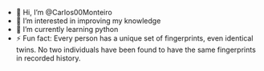 - 👋 Hi, I’m @Carlos00Monteiro
- 👀 I’m interested in improving my knowledge
- 🌱 I’m currently learning python
- ⚡ Fun fact: Every person has a unique set of fingerprints, even identical twins. No two individuals have been found to have the same fingerprints in recorded history.

<!---
Carlos00Monteiro/Carlos00Monteiro is a ✨ special ✨ repository because its `README.md` (this file) appears on your GitHub profile.
You can click the Preview link to take a look at your changes.
--->
